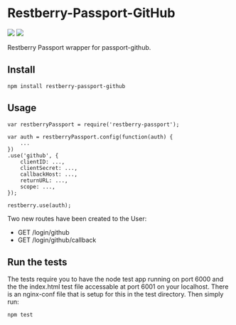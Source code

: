 Restberry-Passport-GitHub
=========================

[![](https://img.shields.io/npm/v/restberry-passport-github.svg)](https://www.npmjs.com/package/restberry-passport-github) [![](https://img.shields.io/npm/dm/restberry-passport-github.svg)](https://www.npmjs.com/package/restberry-passport-github)

Restberry Passport wrapper for passport-github.

## Install

```
npm install restberry-passport-github
```

## Usage

```
var restberryPassport = require('restberry-passport');

var auth = restberryPassport.config(function(auth) {
    ...
})
.use('github', {
    clientID: ...,
    clientSecret: ...,
    callbackHost: ...,
    returnURL: ...,
    scope: ...,
});

restberry.use(auth);
```

Two new routes have been created to the User:
- GET /login/github
- GET /login/github/callback

## Run the tests

The tests require you to have the node test app running on port 6000 and
the the index.html test file accessable at port 6001 on your localhost.
There is an nginx-conf file that is setup for this in the test directory.
Then simply run:

```
npm test
```
